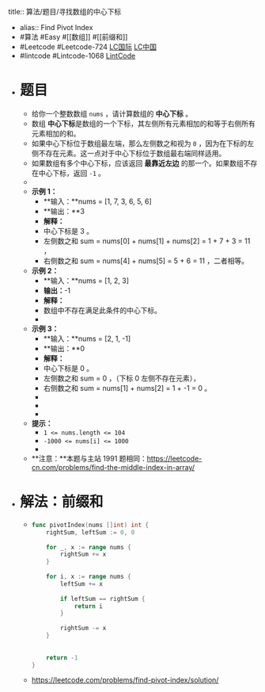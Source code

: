 title:: 算法/题目/寻找数组的中心下标
- alias:: Find Pivot Index
- #算法 #Easy #[[数组]] #[[前缀和]]
- #Leetcode #Leetcode-724 [LC国际](https://leetcode.com/problems/find-pivot-index/) [LC中国](https://leetcode-cn.com/problems/find-pivot-index/)
- #lintcode #Lintcode-1068 [LintCode](https://www.lintcode.com/problem/1068/)
- # 题目
	- 给你一个整数数组 `nums` ，请计算数组的 **中心下标** 。
	- 数组 **中心下标**是数组的一个下标，其左侧所有元素相加的和等于右侧所有元素相加的和。
	- 如果中心下标位于数组最左端，那么左侧数之和视为 `0` ，因为在下标的左侧不存在元素。这一点对于中心下标位于数组最右端同样适用。
	- 如果数组有多个中心下标，应该返回 **最靠近左边** 的那一个。如果数组不存在中心下标，返回 `-1` 。
	-
	- **示例 1：**
		- **输入：**nums = [1, 7, 3, 6, 5, 6]
		- **输出：**3
		- **解释：**
		- 中心下标是 3 。
		- 左侧数之和 sum = nums[0] + nums[1] + nums[2] = 1 + 7 + 3 = 11 ，
		- 右侧数之和 sum = nums[4] + nums[5] = 5 + 6 = 11 ，二者相等。
	- **示例 2：**
		- **输入：**nums = [1, 2, 3]
		- **输出：**-1
		- **解释：**
		- 数组中不存在满足此条件的中心下标。
		-
	- **示例 3：**
		- **输入：**nums = [2, 1, -1]
		- **输出：**0
		- **解释：**
		- 中心下标是 0 。
		- 左侧数之和 sum = 0 ，（下标 0 左侧不存在元素），
		- 右侧数之和 sum = nums[1] + nums[2] = 1 + -1 = 0 。
		-
		-
		-
	- **提示：**
		- `1 <= nums.length <= 104`
		- `-1000 <= nums[i] <= 1000`
		-
	- **注意：**本题与主站 1991 题相同：<https://leetcode-cn.com/problems/find-the-middle-index-in-array/>
- # 解法：前缀和
	- ```go
	  func pivotIndex(nums []int) int {
	      rightSum, leftSum := 0, 0
	      
	      for _, x := range nums {
	          rightSum += x
	      }
	      
	      for i, x := range nums {
	          leftSum += x
	          
	          if leftSum == rightSum {
	              return i
	          }
	          
	          rightSum -= x
	      }
	      
	      
	      return -1
	  }
	  ```
	- https://leetcode.com/problems/find-pivot-index/solution/